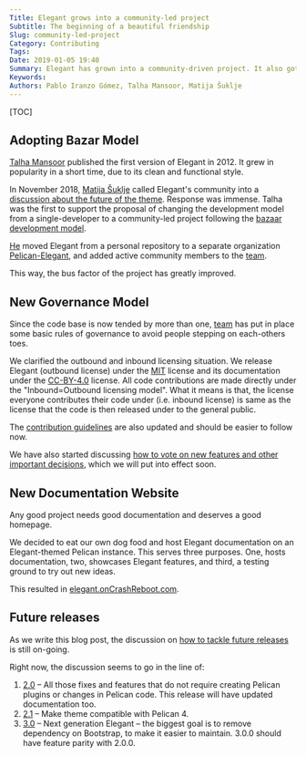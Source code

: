 ```yaml
---
Title: Elegant grows into a community-led project
Subtitle: The beginning of a beautiful friendship
Slug: community-led-project
Category: Contributing
Tags:
Date: 2019-01-05 19:40
Summary: Elegant has grown into a community-driven project. It also got a new website and organizational structure, culminating in its biggest release yet.
Keywords:
Authors: Pablo Iranzo Gómez, Talha Mansoor, Matija Šuklje
---
```


[TOC]

## Adopting Bazar Model

[Talha Mansoor][talha131] published the first version of Elegant in 2012. It grew in popularity in a short time, due to its clean and functional style.

In November 2018, [Matija Šuklje][silverhook] called Elegant's community into a [discussion about the future of the theme][future]. Response was immense. Talha was the first to support the proposal of changing the development model from a single-developer to a community-led project following the [bazaar development model](https://en.wikipedia.org/wiki/The_Cathedral_and_the_Bazaar).

[He][talha131] moved Elegant from a personal repository to a separate organization [Pelican-Elegant][elegant-org], and added active community members to the [team][team].

This way, the bus factor of the project has greatly improved.

[team]: https://github.com/orgs/Pelican-Elegant/people
[elegant-org]: https://github.com/Pelican-Elegant/
[pelican]: https://getpelican.com
[ashwinvis]: https://ashwinvis.github.io/
[calfzhou]: http://gocalf.com
[talha131]: https://www.oncrashreboot.com
[iranzo]: https://iranzo.github.io/
[silverhook]: https://matija.suklje.name
[future]: https://github.com/talha131/pelican-elegant/issues/173

## New Governance Model

Since the code base is now tended by more than one, [team][team] has put in place some basic rules of governance to avoid people stepping on each-others toes.

We clarified the outbound and inbound licensing situation. We release Elegant (outbound license) under the [MIT][] license and its documentation under the [CC-BY-4.0][] license. All code contributions are made directly under the "Inbound=Outbound licensing model". What it means is that, the license everyone contributes their code under (i.e. inbound license) is same as the license that the code is then released under to the general public.

The [contribution guidelines][contributing] are also updated and should be easier to follow now.

We have also started discussing [how to vote on new features and other important decisions][vote], which we will put into effect soon.

[mit]: https://spdx.org/licenses/MIT.html
[cc-by-4.0]: https://creativecommons.org/licenses/by/4.0/
[new_members]: https://github.com/Pelican-Elegant/elegant/issues/193
[vote]: https://github.com/Pelican-Elegant/elegant/issues/180
[contributing]: https://github.com/Pelican-Elegant/elegant/blob/master/CONTRIBUTING.md

## New Documentation Website

Any good project needs good documentation and deserves a good homepage.

We decided to eat our own dog food and host Elegant documentation on an Elegant-themed Pelican instance. This serves three purposes. One, hosts documentation, two, showcases Elegant features, and third, a testing ground to try out new ideas.

This resulted in [elegant.onCrashReboot.com](https://elegant.oncrashreboot.com).

## Future releases

As we write this blog post, the discussion on [how to tackle future releases][future_releases] is still on-going.

Right now, the discussion seems to go in the line of:

1. [2.0][] – All those fixes and features that do not require creating Pelican plugins or changes in Pelican code. This release will have updated documentation too.
1. [2.1][] – Make theme compatible with Pelican 4.
1. [3.0][] – Next generation Elegant – the biggest goal is to remove dependency on Bootstrap, to make it easier to maintain. 3.0.0 should have feature parity with 2.0.0.

[2.0]: https://github.com/Pelican-Elegant/elegant/milestone/3
[2.1]: https://github.com/Pelican-Elegant/elegant/milestone/5
[3.0]: https://github.com/Pelican-Elegant/elegant/milestone/4
[future_releases]: https://github.com/Pelican-Elegant/elegant/issues/192
